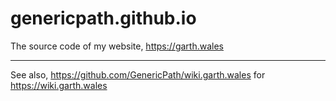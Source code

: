 # genericpath.github.io
The source code of my website, https://garth.wales



---
See also, https://github.com/GenericPath/wiki.garth.wales for https://wiki.garth.wales

